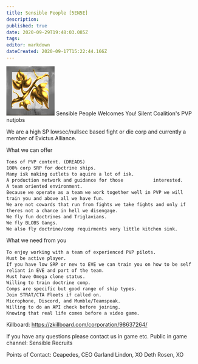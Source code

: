 ```yaml
---
title: Sensible People [5EN5E] 
description: 
published: true
date: 2020-09-29T19:48:03.085Z
tags: 
editor: markdown
dateCreated: 2020-09-17T15:22:44.166Z
---
```


![senppl.png](/pictures/senppl.png)
Sensible People Welcomes You! 
Silent Coalition's PVP nutjobs

We are a high SP lowsec/nullsec based fight or die corp and currently a member of Evictus Alliance.

What we can offer

    Tons of PVP content. (DREADS)
    100% corp SRP for doctrine ships.
    Many isk making outlets to aquire a lot of isk.
    A production network and guidance for those           interested.
    A team oriented environment.
    Because we operate as a team we work together well in PVP we will train you and above all we have fun.
    We are not cowards that run from fights we take fights and only if theres not a chance in hell we disengage.
    We fly fun doctrines and Triglavians.
    We fly BLOBS Gangs.
    We also fly doctrine/comp requirments very little kitchen sink.

What we need from you

    To enjoy working with a team of experienced PVP pilots.
    Must be active player.
    If you have low SRP or new to EVE we can train you on how to be self reliant in EVE and part of the team.
    Must have Omega clone status.
    Willing to train doctrine comp.
    Comps are specific but good range of ship types. 
    Join STRAT/CTA Fleets if called on.
    Microphone, Discord, and Mumble/Teamspeak.
    Willing to do an API check before joining.
    Knowing that real life comes before a video game.
    
Killboard: https://zkillboard.com/corporation/98637264/    


If you have any questions please contact us in game etc.
Public in game channel: Sensible Recruits

Points of Contact:
Ceapedes, CEO
Garland Lindon, XO
Deth Rosen, XO